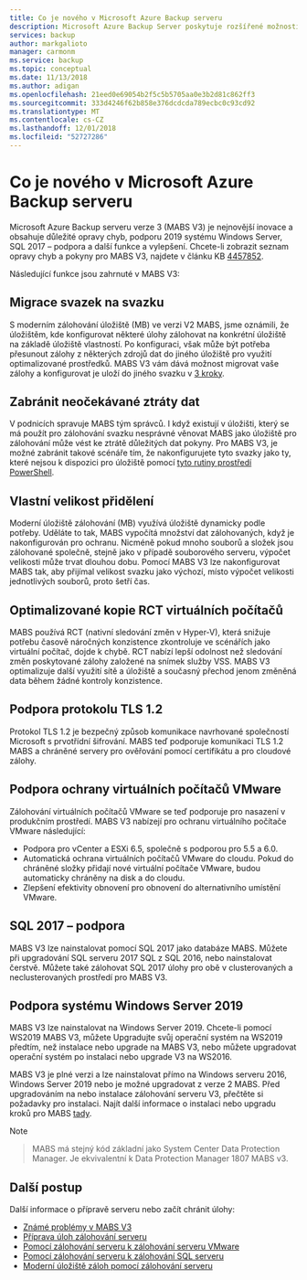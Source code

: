 ```yaml
---
title: Co je nového v Microsoft Azure Backup serveru
description: Microsoft Azure Backup Server poskytuje rozšířené možnosti zálohování pro ochranu virtuálních počítačů, souborů a složek, úloh a další. Zjistěte, jak nainstalovat nebo upgradovat na Azure Backup Server V3.
services: backup
author: markgalioto
manager: carmonm
ms.service: backup
ms.topic: conceptual
ms.date: 11/13/2018
ms.author: adigan
ms.openlocfilehash: 21eed0e69054b2f5c5b5705aa0e3b2d81c862ff3
ms.sourcegitcommit: 333d4246f62b858e376dcdcda789ecbc0c93cd92
ms.translationtype: MT
ms.contentlocale: cs-CZ
ms.lasthandoff: 12/01/2018
ms.locfileid: "52727286"
---
```

# <a name="whats-new-in-microsoft-azure-backup-server"></a>Co je nového v Microsoft Azure Backup serveru

Microsoft Azure Backup serveru verze 3 (MABS V3) je nejnovější inovace a obsahuje důležité opravy chyb, podporu 2019 systému Windows Server, SQL 2017 – podpora a další funkce a vylepšení. Chcete-li zobrazit seznam opravy chyb a pokyny pro MABS V3, najdete v článku KB [4457852](https://support.microsoft.com/en-us/help/4457852/microsoft-azure-backup-server-v3).

Následující funkce jsou zahrnuté v MABS V3:

## <a name="volume-to-volume-migration"></a>Migrace svazek na svazku
S moderním zálohování úložiště (MB) ve verzi V2 MABS, jsme oznámili, že úložištěm, kde konfigurovat některé úlohy zálohovat na konkrétní úložiště na základě úložiště vlastností. Po konfiguraci, však může být potřeba přesunout zálohy z některých zdrojů dat do jiného úložiště pro využití optimalizované prostředků. MABS V3 vám dává možnost migrovat vaše zálohy a konfigurovat je uloží do jiného svazku v [3 kroky](https://blogs.technet.microsoft.com/dpm/2017/10/24/storage-migration-with-dpm-2016-mbs/).

## <a name="prevent-unexpected-data-loss"></a>Zabránit neočekávané ztráty dat
V podnicích spravuje MABS tým správců. I když existují v úložišti, který se má použít pro zálohování svazku nesprávné věnovat MABS jako úložiště pro zálohování může vést ke ztrátě důležitých dat pokyny. Pro MABS V3, je možné zabránit takové scénáře tím, že nakonfigurujete tyto svazky jako ty, které nejsou k dispozici pro úložiště pomocí [tyto rutiny prostředí PowerShell](https://docs.microsoft.com/system-center/dpm/add-storage#volume-exclusion).

## <a name="custom-size-allocation"></a>Vlastní velikost přidělení
Moderní úložiště zálohování (MB) využívá úložiště dynamicky podle potřeby. Uděláte to tak, MABS vypočítá množství dat zálohovaných, když je nakonfigurován pro ochranu. Nicméně pokud mnoho souborů a složek jsou zálohované společně, stejně jako v případě souborového serveru, výpočet velikosti může trvat dlouhou dobu. Pomocí MABS V3 lze nakonfigurovat MABS tak, aby přijímal velikost svazku jako výchozí, místo výpočet velikosti jednotlivých souborů, proto šetří čas.

## <a name="optimized-cc-for-rct-vms"></a>Optimalizované kopie RCT virtuálních počítačů
MABS používá RCT (nativní sledování změn v Hyper-V), která snižuje potřebu časově náročných konzistence zkontroluje ve scénářích jako virtuální počítač, dojde k chybě. RCT nabízí lepší odolnost než sledování změn poskytované zálohy založené na snímek služby VSS. MABS V3 optimalizuje další využití sítě a úložiště a současný přechod jenom změněná data během žádné kontroly konzistence.

## <a name="support-to-tls-12"></a>Podpora protokolu TLS 1.2
Protokol TLS 1.2 je bezpečný způsob komunikace navrhované společností Microsoft s prvotřídní šifrování. MABS teď podporuje komunikaci TLS 1.2 MABS a chráněné servery pro ověřování pomocí certifikátu a pro cloudové zálohy.

## <a name="vmware-vm-protection-support"></a>Podpora ochrany virtuálních počítačů VMware
Zálohování virtuálních počítačů VMware se teď podporuje pro nasazení v produkčním prostředí. MABS V3 nabízejí pro ochranu virtuálního počítače VMware následující:

-   Podpora pro vCenter a ESXi 6.5, společně s podporou pro 5.5 a 6.0.
- Automatická ochrana virtuálních počítačů VMware do cloudu. Pokud do chráněné složky přidají nové virtuální počítače VMware, budou automaticky chráněny na disk a do cloudu.
- Zlepšení efektivity obnovení pro obnovení do alternativního umístění VMware.

## <a name="sql-2017-support"></a>SQL 2017 – podpora
MABS V3 lze nainstalovat pomocí SQL 2017 jako databáze MABS. Můžete při upgradování SQL serveru 2017 SQL z SQL 2016, nebo nainstalovat čerstvě. Můžete také zálohovat SQL 2017 úlohy pro obě v clusterovaných a neclusterovaných prostředí pro MABS V3.

## <a name="windows-server-2019-support"></a>Podpora systému Windows Server 2019
MABS V3 lze nainstalovat na Windows Server 2019. Chcete-li pomocí WS2019 MABS V3, můžete Upgradujte svůj operační systém na WS2019 předtím, než instalace nebo upgrade na MABS V3, nebo můžete upgradovat operační systém po instalaci nebo upgrade V3 na WS2016.

MABS V3 je plné verzi a lze nainstalovat přímo na Windows serveru 2016, Windows Server 2019 nebo je možné upgradovat z verze 2 MABS. Před upgradováním na nebo instalace zálohování serveru V3, přečtěte si požadavky pro instalaci.
Najít další informace o instalaci nebo upgradu kroků pro MABS [tady](https://docs.microsoft.com/azure/backup/backup-azure-microsoft-azure-backup#software-package).


> [!NOTE]

> MABS má stejný kód základní jako System Center Data Protection Manager. Je ekvivalentní k Data Protection Manager 1807 MABS v3.

## <a name="next-steps"></a>Další postup

Další informace o přípravě serveru nebo začít chránit úlohy:
- [Známé problémy v MABS V3](backup-mabs-release-notes-v3.md)
- [Příprava úloh zálohování serveru](backup-azure-microsoft-azure-backup.md)
- [Pomocí zálohování serveru k zálohování serveru VMware](backup-azure-backup-server-vmware.md)
- [Pomocí zálohování serveru k zálohování SQL serveru](backup-azure-sql-mabs.md)
- [Moderní úložiště záloh pomocí zálohování serveru](backup-mabs-add-storage.md)
